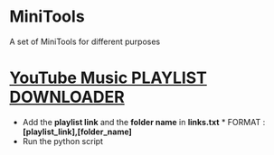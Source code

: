 # MiniTools
A set of MiniTools for different purposes

# [YouTube Music PLAYLIST DOWNLOADER](https://github.com/mdan96/MiniTools/tree/main/playlist_downloader)
   * Add the **playlist link** and the **folder name** in **links.txt**
         * FORMAT : **[playlist_link],[folder_name]**
   * Run the python script 
